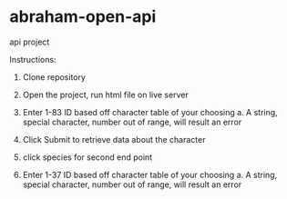 # abraham-open-api
api project

Instructions:

1. Clone repository

2. Open the project, run html file on live server

3. Enter 1-83 ID based off character table of your choosing
    a. A string, special character, number out of range, will result an error

4. Click Submit to retrieve data about the character

5. click species for second end point

6. Enter 1-37 ID based off character table of your choosing
    a. A string, special character, number out of range, will result an error


